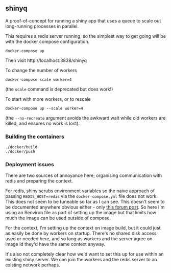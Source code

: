 ## shinyq

A proof-of-concept for running a shiny app that uses a queue to scale out long-running processes in parallel.

This requires a redis server running, so the simplest way to get going will be with the docker compose configuration.

```
docker-compose up
```

Then visit http://localhost:3838/shinyq

To change the number of workers

```
docker-compose scale worker=4
```

(the `scale` command is deprecated but does work!)

To start with more workers, or to rescale

```
docker-compose up --scale worker=4
```

(the `--no-recreate` argument avoids the awkward wait while old workers are killed, and ensures no work is lost).

### Building the containers

```
./docker/build
./docker/push
```

### Deployment issues

There are two sources of annoyance here; organising communication with redis and preparing the context.

For redis, shiny scrubs environment variables so the naive approach of passing `REDIS_HOST=redis` via the `docker-compose.yml` file does not work.  This does not seem to be tuneable so far as I can see.  This doesn't seem to be documented anywhere obvious either - only [this forum post](https://groups.google.com/forum/#!topic/shiny-discuss/nNs0kztwdWo).  So here I'm using an Renviron file as part of setting up the image but that limits how much the image can be used outside of compose.

For the context, I'm setting up the context on image build, but it could just as easily be done by workers on startup.  There's no shared disk access used or needed here, and so long as workers and the server agree on image id they'd have the same context anyway.

It's also not completely clear how we'd want to set this up for use within an existing shiny server.  We can join the workers and the redis server to an existing network perhaps.
